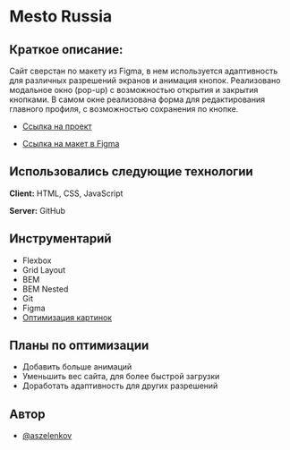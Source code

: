 # Mesto Russia

## Краткое описание:
Сайт сверстан по макету из Figma, в нем используется адаптивность для различных разрешений экранов и анимация кнопок. Реализовано модальное окно (pop-up) с возможностью открытия и закрытия кнопками.
В самом окне реализована форма для редактирования главного профиля, с возможностью сохранения по кнопке.

* [Ссылка на проект](https://aszelenkov.github.io/mesto/)

* [Ссылка на макет в Figma](https://www.figma.com/file/2cn9N9jSkmxD84oJik7xL7/JavaScript.-Sprint-4?t=ekGviaZZGN9adueY-6)

## Использовались следующие технологии

**Client:** HTML, CSS, JavaScript

**Server:** GitHub


## Инструментарий

- Flexbox
- Grid Layout
- BEM
- BEM Nested
- Git
- Figma
- [Оптимизация картинок](https://tinypng.com/)


## Планы по оптимизации

- Добавить больше анимаций
- Уменьшить вес сайта, для более быстрой загрузки
- Доработать адаптивность для других разрешений


## Автор

- [@aszelenkov](https://github.com/aszelenkov)
